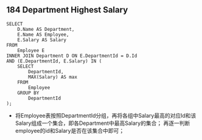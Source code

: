 ## 184	Department Highest Salary    ##

```
SELECT
	D.Name AS Department,
	E.Name AS Employee,
	E.Salary AS Salary
FROM
	Employee E
INNER JOIN Department D ON E.DepartmentId = D.Id
AND (E.DepartmentId, E.Salary) IN (
	SELECT
		DepartmentId,
		MAX(Salary) AS max
	FROM
		Employee
	GROUP BY
		DepartmentId
);
```
- 将Employee表按照DepartmentId分组，再将各组中Salary最高的对应Id和该Salary组成一个集合，即各Department中最高Salary的集合；
再逐一判断employee的id和Salary是否在该集合中即可；